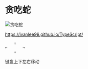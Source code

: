 # 贪吃蛇
![贪吃蛇](https://raw.githubusercontent.com/IVANLEE99/TypeScript/feature/Snake_Game_Page_v1.0.0/%E8%B4%AA%E5%90%83%E8%9B%87.jpg)

https://ivanlee99.github.io/TypeScript/



        ↑ 
    ←       →
        ↓  

键盘上下左右移动